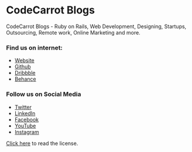# CodeCarrot Blogs

CodeCarrot Blogs - Ruby on Rails, Web Development, Designing, Startups, Outsourcing, Remote work, Online Marketing and more.

### Find us on internet:
*  [Website](http://www.codecarrot.net)
*  [Github](https://www.github.com/codecarrot.net)
*  [Dribbble](https://www.dribbble.com/codecarrot)
*  [Behance](https://www.behance.net/codecarrot)

### Follow us on Social Media
*  [Twitter](https://www.twitter.com/codecarrotnet)
*  [LinkedIn](https://www.linkedin.com/company-beta/13356075/)
*  [Facebook](https://www.twitter.com/codecarrotinc)
*  [YouTube](https://www.youtube.com/channel/UCjFUbHlDQK11Bt_GhFEoPcQ)
*  [Instagram](https://www.instagram.com/codecarrot)

[Click here](https://github.com/codecarrotnet/blog.codecarrot.net/blob/master/LICENSE) to read the license.
